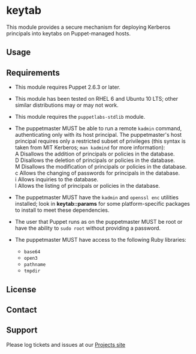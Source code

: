 # keytab

This module provides a secure mechanism for deploying Kerberos principals into keytabs on Puppet-managed hosts.

## Usage



## Requirements

* This module requires Puppet 2.6.3 or later.

* This module has been tested on RHEL 6 and Ubuntu 10 LTS; other similar distributions may or may not work.

* This module requires the `puppetlabs-stdlib` module.

* The puppetmaster MUST be able to run a remote `kadmin` command, authenticating only with its host principal.  The puppetmaster's host principal requires only a restricted subset of privileges (this syntax is taken from MIT Kerberos; `man kadmind` for more information):  
    A Disallows the addition of principals or policies in the database.  
    D Disallows the deletion of principals or policies in the database.  
    M Disallows the modification of principals or policies in the database.  
    c Allows the changing of passwords for principals in the database.  
    i Allows inquiries to the database.  
    l Allows the listing of principals or policies in the database.  

* The puppetmaster MUST have the `kadmin` and `openssl enc` utilities installed; look in **keytab::params** for some platform-specific packages to install to meet these dependencies.

* The user that Puppet runs as on the puppetmaster MUST be root or have the ability to `sudo root` without providing a password.

* The puppetmaster MUST have access to the following Ruby libraries:
  * `base64`
  * `open3`
  * `pathname`
  * `tmpdir`

License
-------


Contact
-------


Support
-------

Please log tickets and issues at our [Projects site](http://projects.example.com)
